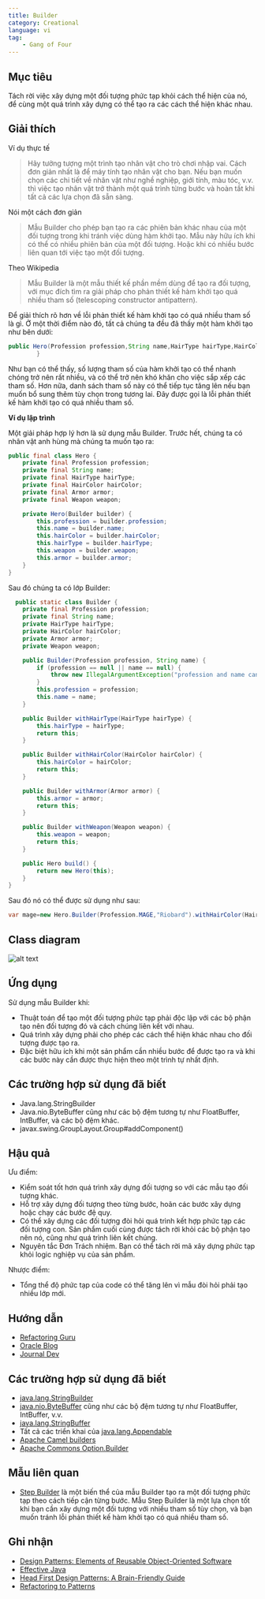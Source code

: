 ```yaml
---
title: Builder
category: Creational
language: vi
tag:
    - Gang of Four
---
```


## Mục tiêu

Tách rời việc xây dựng một đối tượng phức tạp khỏi cách thể hiện của nó, để cùng một quá trình xây dựng có thể tạo ra
các cách thể hiện khác nhau.

## Giải thích

Ví dụ thực tế

> Hãy tưởng tượng một trình tạo nhân vật cho trò chơi nhập vai. Cách đơn giản nhất là để máy tính tạo nhân vật cho bạn.
> Nếu bạn muốn chọn các chi tiết về nhân vật như nghề nghiệp, giới tính, màu tóc, v.v. thì việc tạo nhân vật trở thành một
> quá trình từng bước và hoàn tất khi tất cả các lựa chọn đã sẵn sàng.

Nói một cách đơn giản

> Mẫu Builder cho phép bạn tạo ra các phiên bản khác nhau của một đối tượng trong khi tránh việc dùng hàm khởi tạo. Mẫu
> này hữu ích khi có thể có nhiều phiên bản của một đối tượng. Hoặc khi có nhiều bước liên quan tới việc tạo một đối
> tượng.

Theo Wikipedia

> Mẫu Builder là một mẫu thiết kế phần mềm dùng để tạo ra đối tượng, với mục đích tìm ra giải pháp cho phản thiết kế hàm
> khởi tạo quá nhiều tham số (telescoping constructor antipattern).

Để giải thích rõ hơn về lỗi phản thiết kế hàm khởi tạo có quá nhiều tham số là gì. Ở một thời điểm nào đó, tất cả chúng
ta đều đã thấy một hàm khởi tạo như bên dưới:

```java
public Hero(Profession profession,String name,HairType hairType,HairColor hairColor,Armor armor,Weapon weapon){
        }
```

Như bạn có thể thấy, số lượng tham số của hàm khởi tạo có thể nhanh chóng trở nên rất nhiều, và có thể trở nên khó khăn
cho việc sắp xếp các tham số. Hơn nữa, danh sách tham số này có thể tiếp tục tăng lên nếu bạn muốn bổ sung thêm tùy chọn
trong tương lai. Đây được gọi là lỗi phản thiết kế hàm khởi tạo có quá nhiều tham số.

**Ví dụ lập trình**

Một giải pháp hợp lý hơn là sử dụng mẫu Builder. Trước hết, chúng ta có nhân vật anh hùng mà chúng ta muốn tạo ra:

```java
public final class Hero {
    private final Profession profession;
    private final String name;
    private final HairType hairType;
    private final HairColor hairColor;
    private final Armor armor;
    private final Weapon weapon;

    private Hero(Builder builder) {
        this.profession = builder.profession;
        this.name = builder.name;
        this.hairColor = builder.hairColor;
        this.hairType = builder.hairType;
        this.weapon = builder.weapon;
        this.armor = builder.armor;
    }
}
```

Sau đó chúng ta có lớp Builder:

```java
  public static class Builder {
    private final Profession profession;
    private final String name;
    private HairType hairType;
    private HairColor hairColor;
    private Armor armor;
    private Weapon weapon;

    public Builder(Profession profession, String name) {
        if (profession == null || name == null) {
            throw new IllegalArgumentException("profession and name can not be null");
        }
        this.profession = profession;
        this.name = name;
    }

    public Builder withHairType(HairType hairType) {
        this.hairType = hairType;
        return this;
    }

    public Builder withHairColor(HairColor hairColor) {
        this.hairColor = hairColor;
        return this;
    }

    public Builder withArmor(Armor armor) {
        this.armor = armor;
        return this;
    }

    public Builder withWeapon(Weapon weapon) {
        this.weapon = weapon;
        return this;
    }

    public Hero build() {
        return new Hero(this);
    }
}
```

Sau đó nó có thể được sử dụng như sau:

```java
var mage=new Hero.Builder(Profession.MAGE,"Riobard").withHairColor(HairColor.BLACK).withWeapon(Weapon.DAGGER).build();
```

## Class diagram

![alt text](../../../builder/etc/builder.urm.png "Builder class diagram")

## Ứng dụng

Sử dụng mẫu Builder khi:

* Thuật toán để tạo một đối tượng phức tạp phải độc lập với các bộ phận tạo nên đối tượng đó và cách chúng liên kết với
  nhau.
* Quá trình xây dựng phải cho phép các cách thể hiện khác nhau cho đối tượng được tạo ra.
* Đặc biệt hữu ích khi một sản phẩm cần nhiều bước để được tạo ra và khi các bước này cần được thực hiện theo một trình
  tự nhất định.

## Các trường hợp sử dụng đã biết

* Java.lang.StringBuilder
* Java.nio.ByteBuffer cũng như các bộ đệm tương tự như FloatBuffer, IntBuffer, và các bộ đệm khác.
* javax.swing.GroupLayout.Group#addComponent()

## Hậu quả

Ưu điểm:

* Kiểm soát tốt hơn quá trình xây dựng đối tượng so với các mẫu tạo đối tượng khác.
* Hỗ trợ xây dựng đối tượng theo từng bước, hoãn các bước xây dựng hoặc chạy các bước đệ quy.
* Có thể xây dựng các đối tượng đòi hỏi quá trình kết hợp phức tạp các đối tượng con. Sản phẩm cuối cùng được tách rời
  khỏi các bộ phận tạo nên nó, cũng như quá trình liên kết chúng.
* Nguyên tắc Đơn Trách nhiệm. Bạn có thể tách rời mã xây dựng phức tạp khỏi logic nghiệp vụ của sản phẩm.

Nhược điểm:

* Tổng thể độ phức tạp của code có thể tăng lên vì mẫu đòi hỏi phải tạo nhiều lớp mới.

## Hướng dẫn

* [Refactoring Guru](https://refactoring.guru/design-patterns/builder)
* [Oracle Blog](https://blogs.oracle.com/javamagazine/post/exploring-joshua-blochs-builder-design-pattern-in-java)
* [Journal Dev](https://www.journaldev.com/1425/builder-design-pattern-in-java)

## Các trường hợp sử dụng đã biết

* [java.lang.StringBuilder](http://docs.oracle.com/javase/8/docs/api/java/lang/StringBuilder.html)
* [java.nio.ByteBuffer](http://docs.oracle.com/javase/8/docs/api/java/nio/ByteBuffer.html#put-byte-) cũng như các bộ đệm
  tương tự như FloatBuffer, IntBuffer, v.v.
* [java.lang.StringBuffer](http://docs.oracle.com/javase/8/docs/api/java/lang/StringBuffer.html#append-boolean-)
* Tất cả các triển khai của [java.lang.Appendable](http://docs.oracle.com/javase/8/docs/api/java/lang/Appendable.html)
* [Apache Camel builders](https://github.com/apache/camel/tree/0e195428ee04531be27a0b659005e3aa8d159d23/camel-core/src/main/java/org/apache/camel/builder)
* [Apache Commons Option.Builder](https://commons.apache.org/proper/commons-cli/apidocs/org/apache/commons/cli/Option.Builder.html)

## Mẫu liên quan

* [Step Builder](https://java-design-patterns.com/patterns/step-builder/) là một biến thể của mẫu Builder tạo ra một đối
  tượng phức tạp theo cách tiếp cận từng bước. Mẫu Step Builder là một lựa chọn tốt khi bạn cần xây dựng một đối tượng
  với nhiều tham số tùy chọn, và bạn muốn tránh lỗi phản thiết kế hàm khởi tạo có quá nhiều tham số.

## Ghi nhận

* [Design Patterns: Elements of Reusable Object-Oriented Software](https://www.amazon.com/gp/product/0201633612/ref=as_li_tl?ie=UTF8&camp=1789&creative=9325&creativeASIN=0201633612&linkCode=as2&tag=javadesignpat-20&linkId=675d49790ce11db99d90bde47f1aeb59)
* [Effective Java](https://www.amazon.com/gp/product/0134685997/ref=as_li_tl?ie=UTF8&camp=1789&creative=9325&creativeASIN=0134685997&linkCode=as2&tag=javadesignpat-20&linkId=4e349f4b3ff8c50123f8147c828e53eb)
* [Head First Design Patterns: A Brain-Friendly Guide](https://www.amazon.com/gp/product/0596007124/ref=as_li_tl?ie=UTF8&camp=1789&creative=9325&creativeASIN=0596007124&linkCode=as2&tag=javadesignpat-20&linkId=6b8b6eea86021af6c8e3cd3fc382cb5b)
* [Refactoring to Patterns](https://www.amazon.com/gp/product/0321213351/ref=as_li_tl?ie=UTF8&camp=1789&creative=9325&creativeASIN=0321213351&linkCode=as2&tag=javadesignpat-20&linkId=2a76fcb387234bc71b1c61150b3cc3a7)